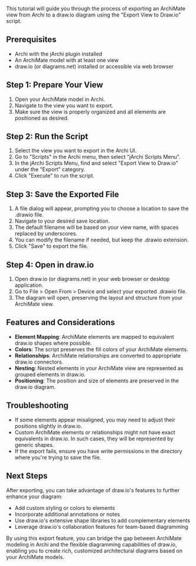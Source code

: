 This tutorial will guide you through the process of exporting an ArchiMate view from Archi to a draw.io diagram using the "Export View to Draw.io" script.

## Prerequisites

- Archi with the jArchi plugin installed
- An ArchiMate model with at least one view
- draw.io (or diagrams.net) installed or accessible via web browser

## Step 1: Prepare Your View

1. Open your ArchiMate model in Archi.
2. Navigate to the view you want to export.
3. Make sure the view is properly organized and all elements are positioned as desired.

## Step 2: Run the Script

1. Select the view you want to export in the Archi UI.
2. Go to "Scripts" in the Archi menu, then select "jArchi Scripts Menu".
3. In the jArchi Scripts Menu, find and select "Export View to Draw.io" under the "Export" category.
4. Click "Execute" to run the script.

## Step 3: Save the Exported File

1. A file dialog will appear, prompting you to choose a location to save the .drawio file.
2. Navigate to your desired save location.
3. The default filename will be based on your view name, with spaces replaced by underscores.
4. You can modify the filename if needed, but keep the .drawio extension.
5. Click "Save" to export the file.

## Step 4: Open in draw.io

1. Open draw.io (or diagrams.net) in your web browser or desktop application.
2. Go to File > Open From > Device and select your exported .drawio file.
3. The diagram will open, preserving the layout and structure from your ArchiMate view.

## Features and Considerations

- **Element Mapping**: ArchiMate elements are mapped to equivalent draw.io shapes where possible.
- **Colors**: The script preserves the fill colors of your ArchiMate elements.
- **Relationships**: ArchiMate relationships are converted to appropriate draw.io connectors.
- **Nesting**: Nested elements in your ArchiMate view are represented as grouped elements in draw.io.
- **Positioning**: The position and size of elements are preserved in the draw.io diagram.

## Troubleshooting

- If some elements appear misaligned, you may need to adjust their positions slightly in draw.io.
- Custom ArchiMate elements or relationships might not have exact equivalents in draw.io. In such cases, they will be represented by generic shapes.
- If the export fails, ensure you have write permissions in the directory where you're trying to save the file.

## Next Steps

After exporting, you can take advantage of draw.io's features to further enhance your diagram:

- Add custom styling or colors to elements
- Incorporate additional annotations or notes
- Use draw.io's extensive shape libraries to add complementary elements
- Leverage draw.io's collaboration features for team-based diagramming

By using this export feature, you can bridge the gap between ArchiMate modeling in Archi and the flexible diagramming capabilities of draw.io, enabling you to create rich, customized architectural diagrams based on your ArchiMate models.